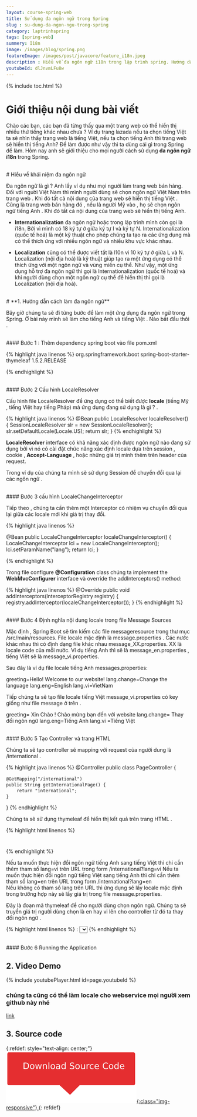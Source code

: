 ```yaml
---
layout: course-spring-web
title: Sử dụng đa ngôn ngữ trong Spring
slug : su-dung-da-ngon-ngu-trong-spring
category: laptrinhspring
tags: [spring-web]
summery: I18n
image: /images/blog/spring.png
featureImage: /images/post/javacore/feature_i18n.jpeg
description : Hiểu về đa ngôn ngữ i18n trong lập trình spring. Hướng dẫn cách cấu hình và đa ngôn ngữ trong lập trình spring.  
youtubeId: dlJnvmLFu8w
---
```


{% include toc.html %}

# **Giới thiệu nội dung bài viết**

Chào các bạn, các bạn đã từng thấy qua một trang web có thể hiển thị nhiều thứ tiếng khác nhau chưa ? Ví dụ trang lazada nếu ta chọn tiếng Việt ta sẽ nhìn thấy
trang web là tiếng Việt, nếu ta chọn tiếng Anh thì trang web sẽ hiển thị tiếng Anh? Để làm được như vậy thì ta dùng cái gì trong Spring để làm. Hôm nay anh sẽ giới thiệu
cho mọi người cách sử dụng <b>đa ngôn ngữ i18n</b> trong Spring.

<br>
# Hiểu về khái niệm đa ngôn ngữ

Đa ngôn ngữ là gì ? Anh lấy ví dụ như mọi người làm trang web  bán hàng. Đối với người Việt Nam thì mình người dùng sẽ chọn ngôn ngữ Việt Nam trên trang web . Khi đó
tất cả nội dung của trang web sẽ hiển thị tiếng Việt . Cũng là trang web bán hàng đó , nếu là người Mỹ vào , họ sẽ chọn ngôn ngữ tiếng Anh .  Khi đó tất cả nội dung của trang web sẽ hiển thị tiếng Anh.  

- <b>Internationalization</b> đa ngôn ngữ hoặc trong lập trình mình còn gọi là i18n. Bởi vì mình  có 18 ký tự ở giữa ký tự I và ký tự N.
Internationalization (quốc tế hoá) là một kỹ thuật cho phép chúng ta tạo ra các ứng dụng mà có thể thích ứng với nhiều ngôn ngữ và nhiều khu vực khác nhau.

- <b>Localization</b> cũng có thể được viết tắt là l10n vì 10 ký tự ở giữa L và N. Localization (nội địa hoá) là kỹ thuật giúp tạo ra một ứng dụng có thể thích ứng với một ngôn ngữ và vùng miền cụ thể.
Như vậy, một ứng dụng hỗ trợ đa ngôn ngữ thì gọi là Internationalization (quốc tế hoá) và khi người dùng chọn một ngôn ngữ cụ thể để hiển thị thì gọi là Localization (nội địa hoá).

<br>
# **1. Hướng dẫn cách làm đa ngôn ngữ**

Bây giờ chúng ta sẽ đi từng bước để làm một ứng dụng đa ngôn ngữ trong Spring. Ở bài này mình sẽ làm cho tiếng Anh và tiếng Việt .
Nào bắt đầu thôi .

<br>
#### Bước 1 : Thêm dependency spring boot vào file pom.xml

{% highlight java linenos %}
<dependency>
    <groupId>org.springframework.boot</groupId>
    <artifactId>spring-boot-starter-thymeleaf</artifactId>
    <version>1.5.2.RELEASE</version>
</dependency>

{% endhighlight %}

<br>
#### Bước 2 Cấu hình LocaleResolver

Cấu hình file  LocaleResolver để ứng dụng có thể biết được <b>locale</b> (tiếng Mỹ , tiếng Việt hay tiếng Pháp) mà ứng dụng đang sử dụng là gì ? .

{% highlight java linenos %}
@Bean
public LocaleResolver localeResolver() {
    SessionLocaleResolver slr = new SessionLocaleResolver();
    slr.setDefaultLocale(Locale.US);
    return slr;
}
{% endhighlight %}

<b>LocaleResolver</b> interface có khả năng xác định được ngôn ngữ nào đang sử dụng bởi vì nó có cài đặt chức năng xác định locale
dựa trên session , cookie , <b>Accept-Language</b> , hoặc những giá trị mình thêm trên header của request.

Trong ví dụ của chúng ta mình sẽ sử dụng Session để chuyển đổi qua lại các ngôn ngữ .

<br>
#### Bước 3 cấu hình LocaleChangeInterceptor

Tiếp theo , chúng ta cần thêm một Interceptor có nhiệm vụ chuyển đổi qua lại giữa các  locale mới khi giá trị thay đổi.

{% highlight java linenos %}

@Bean
public LocaleChangeInterceptor localeChangeInterceptor() {
    LocaleChangeInterceptor lci = new LocaleChangeInterceptor();
    lci.setParamName("lang");
    return lci;
}

{% endhighlight %}

Trong file configure <b>@Configuration</b> class chúng ta  implement the <b>WebMvcConfigurer</b> interface và  override the addInterceptors() method:

{% highlight java linenos %}
@Override
public void addInterceptors(InterceptorRegistry registry) {
    registry.addInterceptor(localeChangeInterceptor());
}
{% endhighlight %}

<br>
#### Bước 4 Định nghĩa nội dung locale trong file  Message Sources

Mặc định , Spring Boot sẽ tìm kiếm các file messageresource trong thư mục /src/main/resources.
File locale mặc định là message.properties . Các nước khác nhau thì có định dạng file khác nhau message_XX.properties. XX là locale code của mỗi nước.
Ví dụ tiếng Anh  thì sẽ là message_en.properties , tiếng Việt sẽ là message_vi.properties.

Sau đây là ví dụ file locale tiếng Anh  messages.properties:

greeting=Hello! Welcome to our website!
lang.change=Change the language
lang.eng=English
lang.vi=VietNam

Tiếp chúng ta sẽ tạo file locale tiếng Việt message_vi.properties có key giống như file message ở trên .

greeting= Xin Chào ! Chào mừng bạn đến với website
lang.change= Thay đổi ngôn ngữ
lang.eng=Tiếng Anh
lang.vi =Tiếng Việt

<br>
#### Bước 5 Tạo Controller và trang  HTML

Chúng ta sẽ tạo controller sẽ mapping với request của người dung là /international .

{% highlight java linenos %}
@Controller
public class PageController {

    @GetMapping("/international")
    public String getInternationalPage() {
        return "international";
    }
}
{% endhighlight %}

Chúng ta sẽ sử dụng thymeleaf để hiển thị kết quả trên trang HTML .

{% highlight html linenos %}
<h1 th:text="#{greeting}"></h1>
{% endhighlight %}

Nếu ta muốn thực hiện đổi ngôn ngữ tiếng Anh sang tiếng Việt thì chỉ cần thêm tham số lang=vi trên URL trong form /international?lang=vi
Nếu ta muốn thực hiện đổi ngôn ngữ tiếng Việt sang tiếng Anh thì chỉ cần thêm tham số lang=en trên URL trong form /international?lang=en  
Nếu không có tham số lang trên URL thì ứng dụng sẽ lấy locale mặc định trong trường hợp này sẽ lấy giá trị trong file message.properties.

Đây là đoạn mã thymeleaf để cho người dùng chọn ngôn ngữ. Chúng ta sẽ truyền giá trị người dùng chọn là en hay vi lên cho controller từ đó ta thay
đổi ngôn ngữ .

{% highlight html linenos %}
<span th:text="#{lang.change}"></span>:
<select id="locales">
    <option value=""></option>
    <option value="en" th:text="#{lang.eng}"></option>
    <option value="vi " th:text="#{lang.fr}"></option>
</select>
{% endhighlight %}

<br>
#### Bước 6  Running the Application

<br>

## **2. Video Demo**

{% include youtubePlayer.html id=page.youtubeId %}
<br>

### chúng ta cũng có thể làm locale cho webservice mọi người xem github này nhé
[link](https://github.com/codegymdanang/CGDN-SpringBoot-Localization)


## **3. Source code**

{:refdef: style="text-align: center;"}
<a href="https://github.com/levunguyen/Spring-JPA" target="_blank"> ![Sourcecode ](/images/icon/githubsource.png){:class="img-responsive"} </a>
{: refdef}
